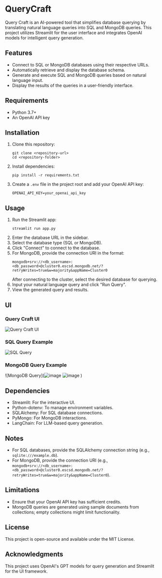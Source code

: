 # QueryCraft

Query Craft is an AI-powered tool that simplifies database querying by translating natural language queries into SQL and MongoDB queries. This project utilizes Streamlit for the user interface and integrates OpenAI models for intelligent query generation.

## Features
- Connect to SQL or MongoDB databases using their respective URLs.
- Automatically retrieve and display the database schema.
- Generate and execute SQL and MongoDB queries based on natural language input.
- Display the results of the queries in a user-friendly interface.

## Requirements
- Python 3.7+
- An OpenAI API key

## Installation
1. Clone this repository:
   ```
   git clone <repository-url>
   cd <repository-folder>
   ```
2. Install dependencies:
   ```
   pip install -r requirements.txt
   ```
3. Create a `.env` file in the project root and add your OpenAI API key:
   ```
   OPENAI_API_KEY=your_openai_api_key
   ```

## Usage
1. Run the Streamlit app:
   ```
   streamlit run app.py
   ```
2. Enter the database URL in the sidebar.
3. Select the database type (SQL or MongoDB).
4. Click "Connect" to connect to the database.
5. For MongoDB, provide the connection URI in the format:
   ```
   mongodb+srv://<db_username>:<db_password>@cluster0.escsd.mongodb.net/?retryWrites=true&w=majority&appName=Cluster0
   ```
   After connecting to the cluster, select the desired database for querying.
6. Input your natural language query and click "Run Query".
7. View the generated query and results.

## UI 
### Query Craft UI
![Query Craft UI](![image](https://github.com/user-attachments/assets/f5048e7a-b044-4556-8bbd-01121799609d)
)

### SQL Query Example
![SQL Query](![image](https://github.com/user-attachments/assets/5f603b93-3940-42f3-a1ec-da877bdc3779)
)

### MongoDB Query Example
![MongoDB Query](![image](https://github.com/user-attachments/assets/1a9bc39b-6be6-48f4-9e87-0f86a068fa2e)
 ![image](https://github.com/user-attachments/assets/da08d6b6-aa90-4921-9f8e-9fb0c14dac31)
)
## Dependencies
- Streamlit: For the interactive UI.
- Python-dotenv: To manage environment variables.
- SQLAlchemy: For SQL database connections.
- PyMongo: For MongoDB interactions.
- LangChain: For LLM-based query generation.

## Notes
- For SQL databases, provide the SQLAlchemy connection string (e.g., `sqlite:///example.db`).
- For MongoDB, provide the connection URI (e.g., `mongodb+srv://<db_username>:<db_password>@cluster0.escsd.mongodb.net/?retryWrites=true&w=majority&appName=Cluster0`).

## Limitations
- Ensure that your OpenAI API key has sufficient credits.
- MongoDB queries are generated using sample documents from collections; empty collections might limit functionality.

## License
This project is open-source and available under the MIT License.

## Acknowledgments
This project uses OpenAI's GPT models for query generation and Streamlit for the UI framework.
